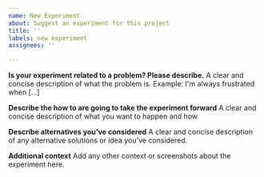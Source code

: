 ```yaml
---
name: New Experiment
about: Suggest an experiment for this project
title: ''
labels: new experiment
assignees: ''

---
```


**Is your experiment related to a problem? Please describe.**
A clear and concise description of what the problem is. Example: I'm always frustrated when [...]

**Describe the how to are going to take the experiment forward**
A clear and concise description of what you want to happen and how

**Describe alternatives you've considered**
A clear and concise description of any alternative solutions or idea you've considered.

**Additional context**
Add any other context or screenshots about the experiment here.
